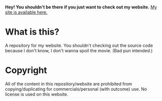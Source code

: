 **Hey! You shouldn't be there if you just want to check out my website.** [My site is available here.](https://skyventuree.github.io/)

# What is this?
A repository for my website.
You shouldn't checking out the source code because I don't know, I don't wanna spoil the movie. (Bad pun intended.)

# Copyright
All of the content in this repository/website are prohibited from copying/duplicating for commercials/personal (with outcome) use. No license is used on this website.
